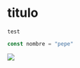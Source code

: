 # titulo

```
test
```

```javascript
const nombre = "pepe"
```

![](https://res.cloudinary.com/dksczrvfd/image/upload/v1728141570/funda_coca_cola_225_litros-e1568916169235.jpg)